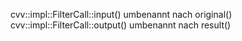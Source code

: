 
cvv::impl::FilterCall::input() umbenannt nach original()
cvv::impl::FilterCall::output() umbenannt nach result()

